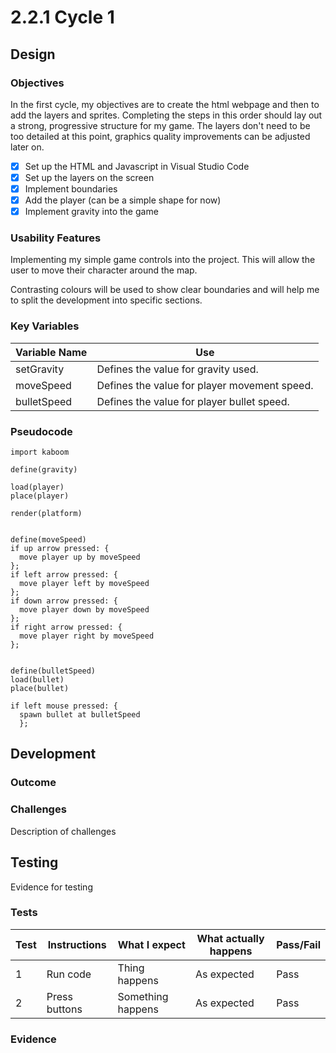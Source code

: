 # 2.2.1 Cycle 1

## Design

### Objectives

In the first cycle, my objectives are to create the html webpage and then to add the layers and sprites. Completing the steps in this order should lay out a strong, progressive structure for my game. The layers don't need to be too detailed at this point, graphics quality improvements can be adjusted later on.

* [x] Set up the HTML and Javascript in Visual Studio Code
* [x] Set up the layers on the screen
* [x] Implement boundaries
* [x] Add the player (can be a simple shape for now)
* [x] Implement gravity into the game

### Usability Features

Implementing my simple game controls into the project. This will allow the user to move their character around the map.

Contrasting colours will be used to show clear boundaries and will help me to split the development into specific sections.



### Key Variables

| Variable Name | Use                                          |
| ------------- | -------------------------------------------- |
| setGravity    | Defines the value for gravity used.          |
| moveSpeed     | Defines the value for player movement speed. |
| bulletSpeed   | Defines the value for player bullet speed.   |

### Pseudocode

```
import kaboom

define(gravity)

load(player)
place(player)

render(platform)


define(moveSpeed)
if up arrow pressed: { 
  move player up by moveSpeed
};
if left arrow pressed: {
  move player left by moveSpeed
};
if down arrow pressed: {
  move player down by moveSpeed
};
if right arrow pressed: {
  move player right by moveSpeed
};


define(bulletSpeed)
load(bullet)
place(bullet)

if left mouse pressed: {
  spawn bullet at bulletSpeed
  };
```

## Development

### Outcome

### Challenges

Description of challenges

## Testing

Evidence for testing

### Tests

| Test | Instructions  | What I expect     | What actually happens | Pass/Fail |
| ---- | ------------- | ----------------- | --------------------- | --------- |
| 1    | Run code      | Thing happens     | As expected           | Pass      |
| 2    | Press buttons | Something happens | As expected           | Pass      |

### Evidence
